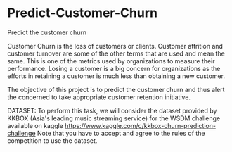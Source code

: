 # Predict-Customer-Churn
Predict the customer churn

Customer Churn is the loss of customers or clients. Customer attrition and customer turnover are some of the other terms that are used and mean the same. This is one of the metrics used by organizations to measure their performance. Losing a customer is a big concern for organizations as the efforts in retaining a customer is much less than obtaining a new customer. 

The objective of this project is to predict the customer churn and thus alert the concerned to take appropriate customer retention initiative.

DATASET:
To perform this task, we will consider the dataset provided by KKBOX (Asia's leading music streaming service) for the WSDM challenge available on kaggle https://www.kaggle.com/c/kkbox-churn-prediction-challenge Note that you have to accept and agree to the rules of the competition to use the dataset.
